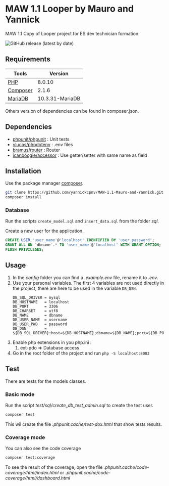 # MAW 1.1 Looper by Mauro and Yannick

MAW 1.1 Copy of Looper project for ES dev technician formation.

![GitHub release (latest by date)](https://img.shields.io/github/v/release/yannickcpnv/MAW-1.1-Mauro-and-Yannick?label=version&style=flat-square)

## Requirements

| Tools                                         | Version            |
|-----------------------------------------------|--------------------|
| [PHP](https://www.php.net/downloads.php)      | 8.0.10             |
| [Composer](https://getcomposer.org/download/) | 2.1.6              |
| [MariaDB](https://mariadb.org/download/)      | 10.3.31-MariaDB    |

Others version of dependencies can be found in composer.json.

## Dependencies

- [phpunit/phpunit](https://packagist.org/packages/phpunit/phpunit) : Unit tests
- [vlucas/phpdotenv](https://packagist.org/packages/vlucas/phpdotenv) : .env files
- [bramus/router](https://packagist.org/packages/bramus/router) : Router
- [icanboogie/accessor](https://packagist.org/packages/icanboogie/accessor) : Use getter/setter with same name as field

## Installation

Use the package manager [composer](https://getcomposer.org/download/).

```bash
git clone https://github.com/yannickcpnv/MAW-1.1-Mauro-and-Yannick.git
composer install
```

### Database

Run the scripts `create_model.sql` and `insert_data.sql` from the folder _sql_.

Create a new user for the application.

```sql
CREATE USER 'user_name'@'localhost' IDENTIFIED BY 'user_password';
GRANT ALL ON `dbname`.* TO 'user_name'@'localhost' WITH GRANT OPTION;
FLUSH PRIVILEGES;
```

## Usage

1. In the _config_ folder you can find a _.example.env_ file, rename it to _.env_.
2. Use your personal variables. The first 4 variables are not used directly in the project, there are here to be used in
   the variable `DB_DSN`.
   ```dotenv
   DB_SQL_DRIVER = mysql
   DB_HOSTNAME   = localhost
   DB_PORT       = 3306
   DB_CHARSET    = utf8
   DB_NAME       = dbname
   DB_USER_NAME  = username
   DB_USER_PWD   = password
   DB_DSN        = ${DB_SQL_DRIVER}:host=${DB_HOSTNAME};dbname=${DB_NAME};port=${DB_PORT};charset=${DB_CHARSET}   
   ```
3. Enable php extensions in you php.ini :
   1. ext-pdo => Database access
4. Go in the root folder of the project and run `php -S localhost:8083`

## Test

There are tests for the models classes.

### Basic mode

Run the script _test/sql/create_db_test_admin.sql_ to create the test user.

```bash
composer test
```

This wil create the file _.phpunit.cache/test-dox.html_ that show tests results.

### Coverage mode

You can also see the code coverage

```bash
composer test:coverage
```

To see the result of the coverage, open the file _.phpunit.cache/code-coverage/html/index.html_ or
_.phpunit.cache/code-coverage/html/dashboard.html_
